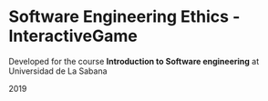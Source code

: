 # Software Engineering Ethics -InteractiveGame

Developed for the course __Introduction to Software engineering__ at Universidad de La Sabana

2019
